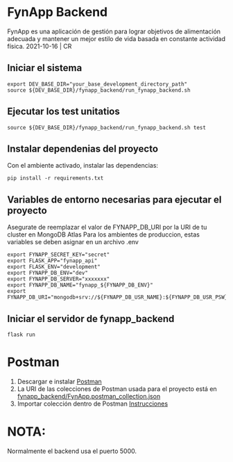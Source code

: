 # FynApp Backend
FynApp es una aplicación de gestión para lograr objetivos de alimentación adecuada y mantener un mejor estilo de vida basada en constante actividad física.
2021-10-16 | CR

## Iniciar el sistema
```
export DEV_BASE_DIR="your_base_development_directory_path"
source ${DEV_BASE_DIR}/fynapp_backend/run_fynapp_backend.sh
```

## Ejecutar los test unitatios
```
source ${DEV_BASE_DIR}/fynapp_backend/run_fynapp_backend.sh test
```

## Instalar dependenias del proyecto
Con el ambiente activado, instalar las dependencias:
```
pip install -r requirements.txt
```

## Variables de entorno necesarias para ejecutar el proyecto
Asegurate de reemplazar el valor de FYNAPP_DB_URI por la URI de tu cluster en MongoDB Atlas
Para los ambientes de produccion, estas variables se deben asignar en un archivo .env
```
export FYNAPP_SECRET_KEY="secret"
export FLASK_APP="fynapp_api"
export FLASK_ENV="development"
export FYNAPP_DB_ENV="dev"
export FYNAPP_DB_SERVER="xxxxxxx"
export FYNAPP_DB_NAME="fynapp_${FYNAPP_DB_ENV}"
export FYNAPP_DB_URI="mongodb+srv://${FYNAPP_DB_USR_NAME}:${FYNAPP_DB_USR_PSW}@${FYNAPP_DB_SERVER}"
```

## Iniciar el servidor de fynapp_backend
```
flask run
```
# Postman
1. Descargar e instalar [Postman](https://www.getpostman.com/downloads/)
2. La URI de las colecciones de Postman usada para el proyecto está en [fynapp_backend/FynApp.postman_collection.json](https://gitlab.com/tomkat-cr/fynapp_backend/-/raw/main/postman_collection.json)
3. Importar colección dentro de Postman [Instrucciones](https://learning.getpostman.com/docs/postman/collections/data_formats/#exporting-and-importing-postman-data)

# NOTA:
Normalmente el backend usa el puerto 5000.